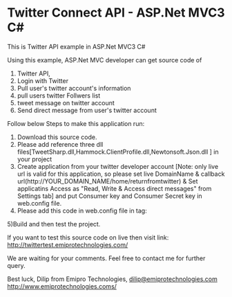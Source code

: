 Twitter Connect API - ASP.Net MVC3 C#
================

This is Twitter API example in ASP.Net MVC3 C#

Using this example, ASP.Net MVC developer can get source code of 
1) Twitter API, 
2) Login with  Twitter 
3) Pull user's twitter account's information
3) pull users twitter Follwers list
4) tweet message on twitter account
5) Send direct message from user's twitter account


Follow below Steps to make this application run:
1) Download this source code.
2) Please add reference three dll files[TweetSharp.dll,Hammock.ClientProfile.dll,Newtonsoft.Json.dll ] in your project
3) Create application from your twitter developer account [Note: only live url is valid for this application, so please set live DomainName & callback url(http://YOUR_DOMAIN_NAME/home/returnfromtwitter) & Set applicatins Access as "Read, Write & Access direct messages" from Settings tab] and put Consumer key and Consumer Secret key in web.config file.
4) Please add this code in web.config file in <assemblyBinding> tag:
	 <dependentAssembly>
	        <assemblyIdentity name="Newtonsoft.Json" publicKeyToken="30ad4fe6b2a6aeed" culture="neutral" />
        	<bindingRedirect oldVersion="0.0.0.0-4.5.0.0" newVersion="4.5.0.0" />
      </dependentAssembly>

5)Build and then test the project.

If you want to test this source code on live then visit link: http://twittertest.emiprotechnologies.com/


We are waiting for your comments. Feel free to contact me for further query.

Best luck,
Dilip from Emipro Technologies,
dilip@emiprotechnologies.com
http://www.emiprotechnologies.coms/
